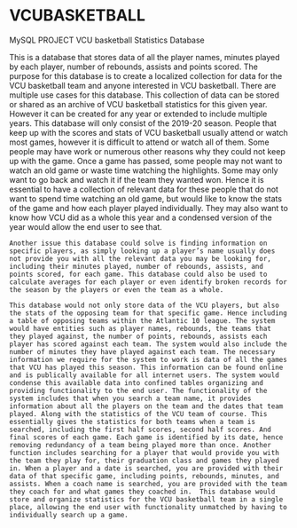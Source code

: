 # VCUBASKETBALL
MySQL PROJECT 
VCU basketball Statistics Database 

This is a database that stores data of all the player names, minutes played by each player, number of rebounds, assists and points scored. The purpose for this database is to create a localized collection for data for the VCU basketball team and anyone interested in VCU basketball. There are multiple use cases for this database. This collection of data can be stored or shared as an archive of VCU basketball statistics for this given year. However it can be created for any year or extended to include multiple years. This database will only consist of the 2019-20 season. People that keep up with the scores and stats of VCU basketball usually attend or watch most games, however it is difficult to attend or watch all of them. Some people may have work or numerous other reasons why they could not keep up with the game. Once a game has passed, some people may not want to watch an old game or waste time watching the highlights. Some may only want to go back and watch it if the team they wanted won. Hence it is essential to have a collection of relevant data for these people that do not want to spend time watching an old game, but would like to know the stats of the game and how each player played individually. They may also want to know how VCU did as a whole this year and a condensed version of the year would allow the end user to see that.
	
	Another issue this database could solve is finding information on specific players, as simply looking up a player’s name usually does not provide you with all the relevant data you may be looking for, including their minutes played, number of rebounds, assists, and points scored, for each game. This database could also be used to calculate averages for each player or even identify broken records for the season by the players or even the team as a whole.
	
	This database would not only store data of the VCU players, but also the stats of the opposing team for that specific game. Hence including a table of opposing teams within the Atlantic 10 league. The system would have entities such as player names, rebounds, the teams that they played against, the number of points, rebounds, assists each player has scored against each team. The system would also include the number of minutes they have played against each team. The necessary information we require for the system to work is data of all the games that VCU has played this season. This information can be found online and is publically available for all internet users. The system would condense this available data into confined tables organizing and providing functionality to the end user. The functionality of the system includes that when you search a team name, it provides information about all the players on the team and the dates that team played. Along with the statistics of the VCU team of course. This essentially gives the statistics for both teams when a team is searched, including the first half scores, second half scores. And final scores of each game. Each game is identified by its date, hence removing redundancy of a team being played more than once. Another function includes searching for a player that would provide you with the team they play for, their graduation class and games they played in. When a player and a date is searched, you are provided with their data of that specific game, including points, rebounds, minutes, and assists. When a coach name is searched, you are provided with the team they coach for and what games they coached in.  This database would store and organize statistics for the VCU basketball team in a single place, allowing the end user with functionality unmatched by having to individually search up a game.

